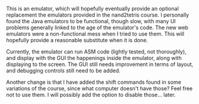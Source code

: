 This is an emulator, which will hopefully eventually provide an optional
replacement the emulators provided in the nand2tetris course.
I personally found the Java emulators to be functional, though slow, with many UI problems
generally linked to the age of the emulator's code. The new web emulators were a non-functional
mess when I tried to use them. This will hopefully provide a reasonable substitute when it is done.

Currently, the emulator can run ASM code (lightly tested, not thoroughly), and display with the GUI the happenings
inside the emulator, along with displaying to the screen. The GUI still needs improvement in terms of layout, and
debugging controls still need to be added.

Another change is that I have added the shift commands found in some variations
of the course, since what computer doesn't have those? Feel free not
to use them. I will possibly add the option to disable those... later.

